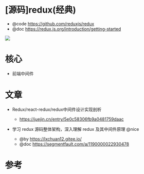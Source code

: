 # [源码]redux(经典)

- @code https://github.com/reduxjs/redux
- @doc https://redux.js.org/introduction/getting-started

![](https://luo0412.oss-cn-hangzhou.aliyuncs.com/static/images/redux/redux-arch.png)


# 核心

- 前端中间件

# 文章

- Redux/react-redux/redux中间件设计实现剖析
  - https://juejin.cn/entry/5e0c58306fb9a0481759daac

- 学习 redux 源码整体架构，深入理解 redux 及其中间件原理 @nice
  - @by https://lxchuan12.gitee.io/
  - @doc https://segmentfault.com/a/1190000022930478

# 参考